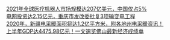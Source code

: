   
[2021年全球医疗机器人市场规模达207亿美元，中国仅占5%](http://www.dianyue.me/archives/391/d9kgrwjcoastbhh0/)  
[电网投资达2.15亿元，重庆市发改委批复3项输变电工程](http://www.dianyue.me/archives/052/tfddhuwuwtffwrcs/)  
[2020年，新疆电采暖面积将达1.2亿平方米，附各地州电采暖资讯！](http://www.dianyue.me/archives/449/igayuuc77u50zfgf/)  
[上半年GDP达4475.98亿元！一文速览佛山最新经济成绩单](http://www.dianyue.me/archives/265/0x13v980zlwi6w82/)